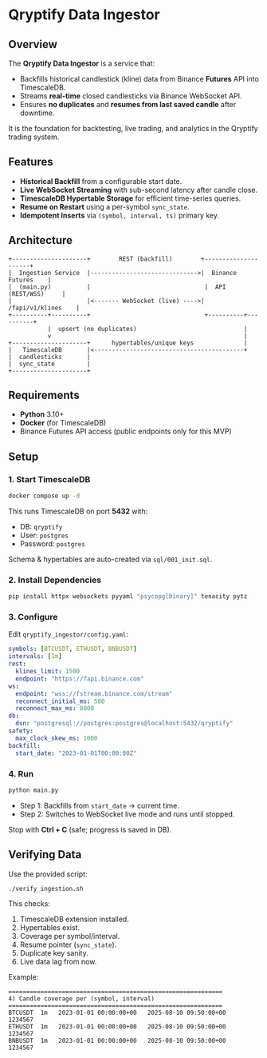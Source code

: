 # Qryptify Data Ingestor

## Overview

The **Qryptify Data Ingestor** is a service that:

- Backfills historical candlestick (kline) data from Binance **Futures** API into TimescaleDB.
- Streams **real-time** closed candlesticks via Binance WebSocket API.
- Ensures **no duplicates** and **resumes from last saved candle** after downtime.

It is the foundation for backtesting, live trading, and analytics in the Qryptify trading system.

## Features

- **Historical Backfill** from a configurable start date.
- **Live WebSocket Streaming** with sub-second latency after candle close.
- **TimescaleDB Hypertable Storage** for efficient time-series queries.
- **Resume on Restart** using a per-symbol `sync_state`.
- **Idempotent Inserts** via `(symbol, interval, ts)` primary key.

## Architecture

```text
+---------------------+        REST (backfill)        +---------------------+
|  Ingestion Service  |------------------------------>|  Binance Futures    |
|  (main.py)          |                                |  API (REST/WSS)     |
|                     |<------- WebSocket (live) ---->|  /fapi/v1/klines    |
+----------+----------+                                +----------+----------+
           |  upsert (no duplicates)                              |
           v                                                      |
+---------------------+      hypertables/unique keys              |
|   TimescaleDB       |<------------------------------------------+
|  candlesticks       |
|  sync_state         |
+---------------------+
```

## Requirements

- **Python** 3.10+
- **Docker** (for TimescaleDB)
- Binance Futures API access (public endpoints only for this MVP)

## Setup

### 1. Start TimescaleDB

```bash
docker compose up -d
```

This runs TimescaleDB on port **5432** with:

- DB: `qryptify`
- User: `postgres`
- Password: `postgres`

Schema & hypertables are auto-created via `sql/001_init.sql`.

### 2. Install Dependencies

```bash
pip install httpx websockets pyyaml "psycopg[binary]" tenacity pytz
```

### 3. Configure

Edit `qryptify_ingestor/config.yaml`:

```yaml
symbols: [BTCUSDT, ETHUSDT, BNBUSDT]
intervals: [1m]
rest:
  klines_limit: 1500
  endpoint: "https://fapi.binance.com"
ws:
  endpoint: "wss://fstream.binance.com/stream"
  reconnect_initial_ms: 500
  reconnect_max_ms: 8000
db:
  dsn: "postgresql://postgres:postgres@localhost:5432/qryptify"
safety:
  max_clock_skew_ms: 1000
backfill:
  start_date: "2023-01-01T00:00:00Z"
```

### 4. Run

```bash
python main.py
```

- Step 1: Backfills from `start_date` → current time.
- Step 2: Switches to WebSocket live mode and runs until stopped.

Stop with **Ctrl + C** (safe; progress is saved in DB).

## Verifying Data

Use the provided script:

```bash
./verify_ingestion.sh
```

This checks:

1. TimescaleDB extension installed.
2. Hypertables exist.
3. Coverage per symbol/interval.
4. Resume pointer (`sync_state`).
5. Duplicate key sanity.
6. Live data lag from now.

Example:

```text
============================================================
4) Candle coverage per (symbol, interval)
============================================================
BTCUSDT  1m   2023-01-01 00:00:00+00   2025-08-10 09:50:00+00   1234567
ETHUSDT  1m   2023-01-01 00:00:00+00   2025-08-10 09:50:00+00   1234567
BNBUSDT  1m   2023-01-01 00:00:00+00   2025-08-10 09:50:00+00   1234567
```
